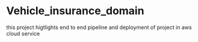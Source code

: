 # Vehicle_insurance_domain
this project higtlights end to end pipeline and deployment of project in aws cloud service
